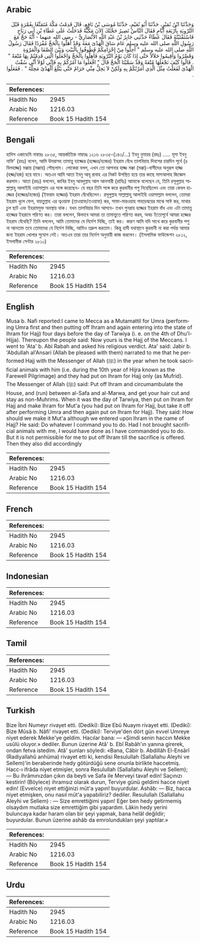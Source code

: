## Arabic


<div dir="rtl" lang="ar" style={{fontSize:'larger',backgroundColor:'#f8f9fa',padding:20}}>
وَحَدَّثَنَا ابْنُ نُمَيْرٍ، حَدَّثَنَا أَبُو نُعَيْمٍ، حَدَّثَنَا مُوسَى بْنُ نَافِعٍ، قَالَ قَدِمْتُ مَكَّةَ مُتَمَتِّعًا بِعُمْرَةٍ قَبْلَ التَّرْوِيَةِ بِأَرْبَعَةِ أَيَّامٍ فَقَالَ النَّاسُ تَصِيرُ حَجَّتُكَ الآنَ مَكِّيَّةً فَدَخَلْتُ عَلَى عَطَاءِ بْنِ أَبِي رَبَاحٍ فَاسْتَفْتَيْتُهُ فَقَالَ عَطَاءٌ حَدَّثَنِي جَابِرُ بْنُ عَبْدِ اللَّهِ الأَنْصَارِيُّ - رضى الله عنهما - أَنَّهُ حَجَّ مَعَ رَسُولِ اللَّهِ صلى الله عليه وسلم عَامَ سَاقَ الْهَدْىَ مَعَهُ وَقَدْ أَهَلُّوا بِالْحَجِّ مُفْرَدًا فَقَالَ رَسُولُ اللَّهِ صلى الله عليه وسلم ‏"‏ أَحِلُّوا مِنْ إِحْرَامِكُمْ فَطُوفُوا بِالْبَيْتِ وَبَيْنَ الصَّفَا وَالْمَرْوَةِ وَقَصِّرُوا وَأَقِيمُوا حَلاَلاً حَتَّى إِذَا كَانَ يَوْمُ التَّرْوِيَةِ فَأَهِلُّوا بِالْحَجِّ وَاجْعَلُوا الَّتِي قَدِمْتُمْ بِهَا مُتْعَةً ‏"‏ ‏.‏ قَالُوا كَيْفَ نَجْعَلُهَا مُتْعَةً وَقَدْ سَمَّيْنَا الْحَجَّ قَالَ ‏"‏ افْعَلُوا مَا آمُرُكُمْ بِهِ فَإِنِّي لَوْلاَ أَنِّي سُقْتُ الْهَدْىَ لَفَعَلْتُ مِثْلَ الَّذِي أَمَرْتُكُمْ بِهِ وَلَكِنْ لاَ يَحِلُّ مِنِّي حَرَامٌ حَتَّى يَبْلُغَ الْهَدْىُ مَحِلَّهُ ‏"‏ ‏.‏ فَفَعَلُوا ‏.‏
</div>
<div style={{backgroundColor:'#f8f9fa',padding:20, marginBottom: 10}}><table> <thead> <tr> <th>References:</th> <th></th> </tr> </thead> <tbody><tr><td>Hadith No</td><td>2945</td></tr><tr><td>Arabic No</td><td>1216.03</td></tr><tr><td>Reference</td><td>Book 15 Hadith 154</td></tr></tbody></table></div>

## Bengali


<div dir="ltr" lang="bn" style={{fontSize:'larger',backgroundColor:'#f8f9fa',padding:20}}>
হাদিস একাডেমি নাম্বারঃ ২৮৩৫, আন্তর্জাতিক নাম্বারঃ ১২১৬ ২৮৩৫-(১৪৩/...) ইবনু নুমায়র (রহঃ) ..... মূসা ইবনু নাফি' (রহঃ) বলেন, আমি উমরাসহ তামাত্তু হাজ্জের (হজ্জের/হজের) ইহরাম বেঁধে তালবিয়াহ দিবসের চারদিন পূর্বে (৪ যিলহাজ্জ) মক্কায় (মক্কায়) পৌছলাম। লোকেরা বলল, এখন তো আপনার হাজ্জ মক্কা (মক্কা)-বাসীদের অনুরূপ হাজ্জ (হজ্জ/হজ) হয়ে যাবে। অতএব আমি আতা ইবনু আবূ রাবাহ এর নিকট উপস্থিত হয়ে তার কাছে মাসআলাহ জিজ্ঞেস করলাম। আতা (রহঃ) বললেন, জাবির ইবনু আবদুল্লাহ আল আনসারী (রাযিঃ) আমাকে বলেছেন যে, তিনি রসূলুল্লাহ সাল্লাল্লাহু আলাইহি ওয়াসাল্লাম এর সঙ্গে করেছেন- যে বছর তিনি সঙ্গে করে কুরবানীর পশু নিয়েছিলেন এবং তারা কেবল হাজ্জের (হজ্জের/হজের) (ইফরাদ হজ্জের) ইহরাম বেঁধেছিলেন। রসূলুল্লাহ সাল্লাল্লাহু আলাইহি ওয়াসাল্লাম বললেন, তোমরা ইহরাম খুলে ফেল, বায়তুল্লাহ এর ত্বওয়াফ (তাওয়াফ/তওয়াফ) কর, সাফা-মারওয়াহ পাহাড়দ্বয়ের মাঝে সাঈ কর, মাথার চুল ছাট এবং ইহরামমুক্ত অবস্থায় থাক। যখন তালবিয়ার দিন আসবে- তখন পুনরায় হজ্জের ইহরাম বাঁধ এবং এটা তামাত্তু হাজ্জের ইহরামে পরিণত কর। তারা বললেন, কিভাবে আমরা তা তামাত্তুতে পরিণত করব, অথচ ইতোপূর্বে আমরা হজ্জের ইহরাম বেঁধেছি? তিনি বললেন, আমি তোমাদের যে নির্দেশ দিচ্ছি, তাই কর। কারণ আমি যদি সাথে করে কুরবানীর পশু না আনতাম তবে তোমাদের যে নির্দেশ দিচ্ছি, আমিও তদ্রুপ করতাম। কিন্তু হাদী যথাস্থানে কুরবানী না করা পর্যন্ত আমার জন্য ইহরাম খোলার সুযোগ নেই। অতএব তারা তার নির্দেশ অনুযায়ী কাজ করলেন। (ইসলামিক ফাউন্ডেশন ২৮১২, ইসলামীক সেন্টার ২৮১০)
</div>
<div style={{backgroundColor:'#f8f9fa',padding:20, marginBottom: 10}}><table> <thead> <tr> <th>References:</th> <th></th> </tr> </thead> <tbody><tr><td>Hadith No</td><td>2945</td></tr><tr><td>Arabic No</td><td>1216.03</td></tr><tr><td>Reference</td><td>Book 15 Hadith 154</td></tr></tbody></table></div>

## English


<div dir="ltr" lang="en" style={{fontSize:'larger',backgroundColor:'#f8f9fa',padding:20}}>
Musa b. Nafi reported:I came to Mecca as a Mutamattil for Umra (performing Umra first and then putting off Ihram and again entering into the state of Ihram for Hajj) four days before the day of Tarwiya (i. e. on the 4th of Dhu'l-Hijja). Thereupon the people said: Now yours is the Hajj of the Meccans. I went to 'Ata' b. Abi Rabah and asked his religious verdict. Ata' said: Jabir b. 'Abdullah al'Ansari (Allah be pleased with them) narrated to me that he performed Hajj with the Messenger of Allah (ﷺ) in the year when he took sacrificial animals with him (i.e. during the 10th year of Hijra known as the Farewell Pilgrimage) and they had put on Ihram for Hajj only (as Mufrid). The Messenger of Allah (ﷺ) said: Put off Ihram and circumambulate the House, and (run) between al-Safa and al-Marwa, and get your hair cut and stay as non-Muhrims. When it was the day of Tarwiya, then put on Ihram for Hajj and make lhram for Mut'a (you had put on Ihram for Hajj, but take it off after performing Umra and then again put on Ihram for Hajj). They said: How should we make it Mut'a although we entered upon lhram in the name of Hajj? He said: Do whatever I command you to do. Had I not brought sacrificial animals with me, I would have done as I have commanded you to do. But it is not permissible for me to put off Ihram till the sacrifice is offered. Then they also did accordingly
</div>
<div style={{backgroundColor:'#f8f9fa',padding:20, marginBottom: 10}}><table> <thead> <tr> <th>References:</th> <th></th> </tr> </thead> <tbody><tr><td>Hadith No</td><td>2945</td></tr><tr><td>Arabic No</td><td>1216.03</td></tr><tr><td>Reference</td><td>Book 15 Hadith 154</td></tr></tbody></table></div>

## French


<div dir="ltr" lang="fr" style={{fontSize:'larger',backgroundColor:'#f8f9fa',padding:20}}>

</div>
<div style={{backgroundColor:'#f8f9fa',padding:20, marginBottom: 10}}><table> <thead> <tr> <th>References:</th> <th></th> </tr> </thead> <tbody><tr><td>Hadith No</td><td>2945</td></tr><tr><td>Arabic No</td><td>1216.03</td></tr><tr><td>Reference</td><td>Book 15 Hadith 154</td></tr></tbody></table></div>

## Indonesian


<div dir="ltr" lang="id" style={{fontSize:'larger',backgroundColor:'#f8f9fa',padding:20}}>

</div>
<div style={{backgroundColor:'#f8f9fa',padding:20, marginBottom: 10}}><table> <thead> <tr> <th>References:</th> <th></th> </tr> </thead> <tbody><tr><td>Hadith No</td><td>2945</td></tr><tr><td>Arabic No</td><td>1216.03</td></tr><tr><td>Reference</td><td>Book 15 Hadith 154</td></tr></tbody></table></div>

## Tamil


<div dir="ltr" lang="ta" style={{fontSize:'larger',backgroundColor:'#f8f9fa',padding:20}}>

</div>
<div style={{backgroundColor:'#f8f9fa',padding:20, marginBottom: 10}}><table> <thead> <tr> <th>References:</th> <th></th> </tr> </thead> <tbody><tr><td>Hadith No</td><td>2945</td></tr><tr><td>Arabic No</td><td>1216.03</td></tr><tr><td>Reference</td><td>Book 15 Hadith 154</td></tr></tbody></table></div>

## Turkish


<div dir="ltr" lang="tr" style={{fontSize:'larger',backgroundColor:'#f8f9fa',padding:20}}>
Bize İbni Numeyr rivayet etti. (Dediki): Bize Ebû Nuaym rivayet etti. (Dediki): Bize Mûsâ b. Nâfi' rivayet etti. (Dediki): Terviye'den dört gün evvel Umreye niyet ederek Mekke'ye geldim. Hacılar bana: — «Şimdi senin haccın Mekke usûlü oluyor.» dediler. Bunun üzerine Atâ' b. Ebî Rabâh'ın yanına girerek, ondan fetva istedim. Atâ' şunları söyledi: «Bana, Câbir b. Abdillâh El-Ensârî (Radiyallahû anhüma) rivayet etti ki, kendisi Resulullah (Sallallahu Aleyhi ve Sellem)'in beraberinde hedy götürdüğü sene onunla birlikte haccetmiş. Hacc-ı ifrâda niyet etmişler, sonra Resulullah (Sallallahu Aleyhi ve Sellem); — Bu ihrâmınızdan çıkın da beyti ve Safa ile Merveyi tavaf edin! Saçınızı kestirin! (Böylece) ihramsız olarak durun, Terviye günü geldimi hacce niyet edin! (Evvelce) niyet ettiğinizi müt'a yapın! buyurdular. Ashâb: — Biz, hacca niyet etmişken, onu nasıl müt'a yapabiliriz? dediler. Resulullah (Sallallahu Aleyhi ve Sellem) : — Size emrettiğimi yapın! Eğer ben hedy getirmemiş olsaydım mutlaka size emrettiğim gibi yapardım. Lâkin hedy yerini buluncaya kadar haram olan bir şeyi yapmak, bana helâl değildir; buyurdular. Bunun üzerine ashâb da emrolundukları şeyi yaptılar.»
</div>
<div style={{backgroundColor:'#f8f9fa',padding:20, marginBottom: 10}}><table> <thead> <tr> <th>References:</th> <th></th> </tr> </thead> <tbody><tr><td>Hadith No</td><td>2945</td></tr><tr><td>Arabic No</td><td>1216.03</td></tr><tr><td>Reference</td><td>Book 15 Hadith 154</td></tr></tbody></table></div>

## Urdu


<div dir="rtl" lang="ur" style={{fontSize:'larger',backgroundColor:'#f8f9fa',padding:20}}>

</div>
<div style={{backgroundColor:'#f8f9fa',padding:20, marginBottom: 10}}><table> <thead> <tr> <th>References:</th> <th></th> </tr> </thead> <tbody><tr><td>Hadith No</td><td>2945</td></tr><tr><td>Arabic No</td><td>1216.03</td></tr><tr><td>Reference</td><td>Book 15 Hadith 154</td></tr></tbody></table></div>